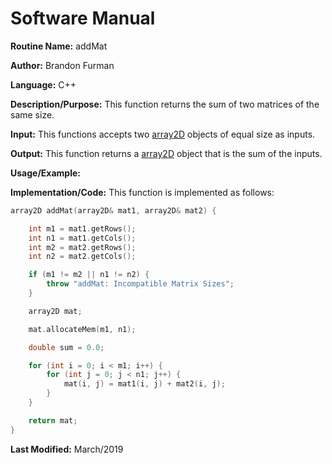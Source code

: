 # Software Manual

**Routine Name:** addMat

**Author:** Brandon Furman

**Language:** C++

**Description/Purpose:** This function returns the sum of two matrices of the same size.

**Input:** This functions accepts two [array2D](https://brandonfurman.github.io/math5610/SoftwareManual/DataStructures/array2D) objects of equal size as inputs.

**Output:** This function returns a [array2D](https://brandonfurman.github.io/math5610/SoftwareManual/DataStructures/array2D) object that is the sum of the inputs.

**Usage/Example:**

**Implementation/Code:** This function is implemented as follows:

```cpp
array2D addMat(array2D& mat1, array2D& mat2) {

	int m1 = mat1.getRows();
	int n1 = mat1.getCols();
	int m2 = mat2.getRows();
	int n2 = mat2.getCols();

	if (m1 != m2 || n1 != n2) {
		throw "addMat: Incompatible Matrix Sizes";
	}

	array2D mat;

	mat.allocateMem(m1, n1);

	double sum = 0.0;

	for (int i = 0; i < m1; i++) {
		for (int j = 0; j < n1; j++) {
			mat(i, j) = mat1(i, j) + mat2(i, j);
		}
	}

	return mat;
}
```

**Last Modified:** March/2019